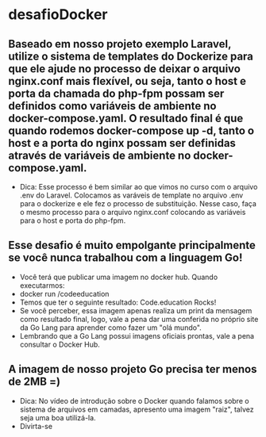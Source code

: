 # desafioDocker
## Baseado em nosso projeto exemplo Laravel, utilize o sistema de templates do Dockerize para que ele ajude no processo de deixar o arquivo nginx.conf mais flexível, ou seja, tanto o host e porta da chamada do php-fpm possam ser definidos como variáveis de ambiente no docker-compose.yaml. O resultado final é que quando rodemos docker-compose up -d, tanto o host e a porta do nginx possam ser definidas através de variáveis de ambiente no docker-compose.yaml. 
- Dica: Esse processo é bem similar ao que vimos no curso com o arquivo .env do Laravel. Colocamos as varáveis de template no arquivo .env para o dockerize e ele fez o processo de substituição. Nesse caso, faça o mesmo processo para o arquivo nginx.conf colocando as variáveis para o host e porta do php-fpm.
## Esse desafio é muito empolgante principalmente se você nunca trabalhou com a linguagem Go!
- Você terá que publicar uma imagem no docker hub. Quando executarmos:
- docker run <seu-user>/codeeducation
- Temos que ter o seguinte resultado: Code.education Rocks!
- Se você perceber, essa imagem apenas realiza um print da mensagem como resultado final, logo, vale a pena dar uma conferida no próprio site da Go Lang para aprender como fazer um "olá mundo".
- Lembrando que a Go Lang possui imagens oficiais prontas, vale a pena consultar o Docker Hub.</li>
## A imagem de nosso projeto Go precisa ter menos de 2MB =)
- Dica: No vídeo de introdução sobre o Docker quando falamos sobre o sistema de arquivos em camadas, apresento uma imagem "raiz", talvez seja uma boa utilizá-la.
- Divirta-se
